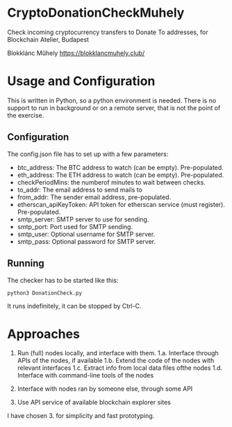 # CryptoDonationCheckMuhely
Check incoming cryptocurrency transfers to Donate To addresses, for Blockchain Atelier, Budapest

Blokklánc Műhely   https://blokklancmuhely.club/

# Usage and Configuration
This is written in Python, so a python environment is needed.
There is no support to run in background or on a remote server, that is not the point of the exercise.

## Configuration
The config.json file has to set up with a few parameters:
- btc_address: The BTC address to watch (can be empty).  Pre-populated.
- eth_address: The ETH address to watch (can be empty).  Pre-populated.
- checkPeriodMins: the numberof minutes to wait between checks.
- to_addr: The email address to send mails to
- from_addr:  The sender email address, pre-populated.
- etherscan_apiKeyToken: API token for etherscan service (must register).  Pre-populated.
- smtp_server: SMTP server to use for sending.
- smtp_port: Port used for SMTP sending.
- smtp_user: Optional username for SMTP server.
- smtp_pass: Optional password for SMTP server.

## Running
The checker has to be started like this:
```
python3 DonationCheck.py 
```
It runs indefinitely, it can be stopped by Ctrl-C.


# Approaches
1. Run (full) nodes locally, and interface with them.
1.a. Interface through APIs of the nodes, if available
1.b. Extend the code of the nodes with relevant interfaces
1.c. Extract info from local data files ofthe nodes
1.d. Interface with command-line tools of the nodes

2. Interface with nodes ran by someone else, through some API

3. Use API service of available blockchain explorer sites

I have chosen 3. for simplicity and fast prototyping.

